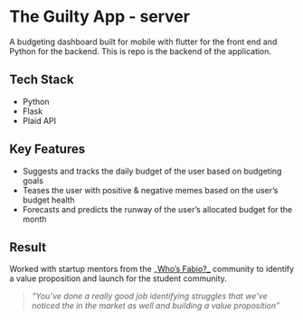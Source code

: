 # The Guilty App - server

A budgeting dashboard built for mobile with flutter for the front end and Python for the backend. This is repo is the backend of the application.


## Tech Stack

- Python
- Flask
- Plaid API

## Key Features

- Suggests and tracks the daily budget of the user based on budgeting goals
- Teases the user with positive & negative memes based on the user’s budget health
- Forecasts and predicts the runway of the user’s allocated budget for the month

## Result

Worked with startup mentors from the _[Who’s Fabio?_](https://www.whosfabio.com) community to identify a value proposition and launch for the student community.

> _“You’ve done a really good job identifying struggles that we’ve noticed the in the market as well and building a value proposition”_
